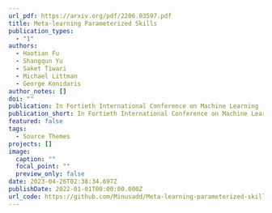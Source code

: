 ```yaml
---
url_pdf: https://arxiv.org/pdf/2206.03597.pdf
title: Meta-learning Parameterized Skills
publication_types:
  - "1"
authors:
  - Haotian Fu
  - Shangqun Yu
  - Saket Tiwari
  - Michael Littman
  - George Konidaris
author_notes: []
doi: ""
publication: In Fortieth International Conference on Machine Learning (ICML), 2023.
publication_short: In Fortieth International Conference on Machine Learning (ICML), 2023.
featured: false
tags:
  - Source Themes
projects: []
image:
  caption: ""
  focal_point: ""
  preview_only: false
date: 2023-04-26T02:38:34.697Z
publishDate: 2022-01-01T00:00:00.000Z
url_code: https://github.com/Minusadd/Meta-learning-parameterized-skills
---
```

